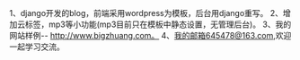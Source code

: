1、django开发的blog，前端采用wordpress为模板，后台用django重写。
2、增加云标签，mp3等小功能(mp3目前只在模板中静态设置，无管理后台)。
3、我的网站样例--   http://www.bigzhuang.com。
4、我的邮箱645478@163.com,欢迎一起学习交流。
